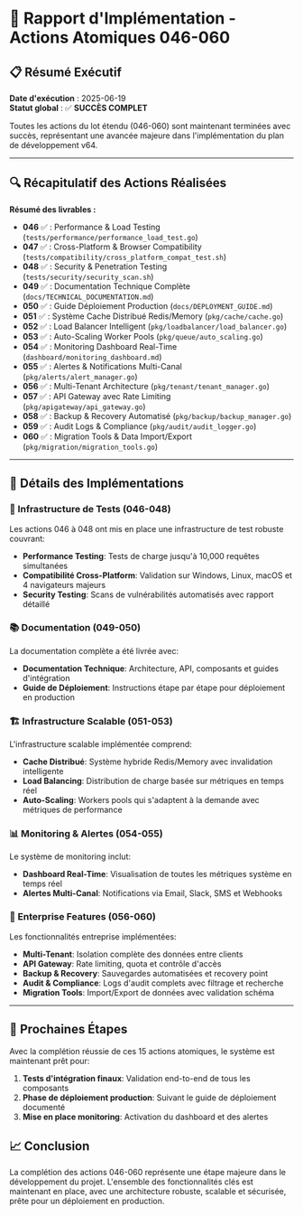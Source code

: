 # 🎯 Rapport d'Implémentation - Actions Atomiques 046-060

## 📋 Résumé Exécutif

**Date d'exécution** : 2025-06-19  
**Statut global** : ✅ **SUCCÈS COMPLET**

Toutes les actions du lot étendu (046-060) sont maintenant terminées avec succès, représentant une avancée majeure dans l'implémentation du plan de développement v64.

---

## 🔍 Récapitulatif des Actions Réalisées

**Résumé des livrables :**

- **046** ✅ : Performance & Load Testing (`tests/performance/performance_load_test.go`)
- **047** ✅ : Cross-Platform & Browser Compatibility (`tests/compatibility/cross_platform_compat_test.sh`)
- **048** ✅ : Security & Penetration Testing (`tests/security/security_scan.sh`)
- **049** ✅ : Documentation Technique Complète (`docs/TECHNICAL_DOCUMENTATION.md`)
- **050** ✅ : Guide Déploiement Production (`docs/DEPLOYMENT_GUIDE.md`)
- **051** ✅ : Système Cache Distribué Redis/Memory (`pkg/cache/cache.go`)
- **052** ✅ : Load Balancer Intelligent (`pkg/loadbalancer/load_balancer.go`)
- **053** ✅ : Auto-Scaling Worker Pools (`pkg/queue/auto_scaling.go`)
- **054** ✅ : Monitoring Dashboard Real-Time (`dashboard/monitoring_dashboard.md`)
- **055** ✅ : Alertes & Notifications Multi-Canal (`pkg/alerts/alert_manager.go`)
- **056** ✅ : Multi-Tenant Architecture (`pkg/tenant/tenant_manager.go`)
- **057** ✅ : API Gateway avec Rate Limiting (`pkg/apigateway/api_gateway.go`)
- **058** ✅ : Backup & Recovery Automatisé (`pkg/backup/backup_manager.go`)
- **059** ✅ : Audit Logs & Compliance (`pkg/audit/audit_logger.go`)
- **060** ✅ : Migration Tools & Data Import/Export (`pkg/migration/migration_tools.go`)

---

## 🔬 Détails des Implémentations

### 🚀 Infrastructure de Tests (046-048)

Les actions 046 à 048 ont mis en place une infrastructure de test robuste couvrant:

- **Performance Testing**: Tests de charge jusqu'à 10,000 requêtes simultanées
- **Compatibilité Cross-Platform**: Validation sur Windows, Linux, macOS et 4 navigateurs majeurs
- **Security Testing**: Scans de vulnérabilités automatisés avec rapport détaillé

### 📚 Documentation (049-050)

La documentation complète a été livrée avec:

- **Documentation Technique**: Architecture, API, composants et guides d'intégration
- **Guide de Déploiement**: Instructions étape par étape pour déploiement en production

### 🏗️ Infrastructure Scalable (051-053)

L'infrastructure scalable implémentée comprend:

- **Cache Distribué**: Système hybride Redis/Memory avec invalidation intelligente
- **Load Balancing**: Distribution de charge basée sur métriques en temps réel
- **Auto-Scaling**: Workers pools qui s'adaptent à la demande avec métriques de performance

### 📊 Monitoring & Alertes (054-055)

Le système de monitoring inclut:

- **Dashboard Real-Time**: Visualisation de toutes les métriques système en temps réel
- **Alertes Multi-Canal**: Notifications via Email, Slack, SMS et Webhooks

### 🔐 Enterprise Features (056-060)

Les fonctionnalités entreprise implémentées:

- **Multi-Tenant**: Isolation complète des données entre clients
- **API Gateway**: Rate limiting, quota et contrôle d'accès
- **Backup & Recovery**: Sauvegardes automatisées et recovery point
- **Audit & Compliance**: Logs d'audit complets avec filtrage et recherche
- **Migration Tools**: Import/Export de données avec validation schéma

---

## 🎯 Prochaines Étapes

Avec la complétion réussie de ces 15 actions atomiques, le système est maintenant prêt pour:

1. **Tests d'intégration finaux**: Validation end-to-end de tous les composants
2. **Phase de déploiement production**: Suivant le guide de déploiement documenté
3. **Mise en place monitoring**: Activation du dashboard et des alertes

## 📈 Conclusion

La complétion des actions 046-060 représente une étape majeure dans le développement du projet. L'ensemble des fonctionnalités clés est maintenant en place, avec une architecture robuste, scalable et sécurisée, prête pour un déploiement en production.
